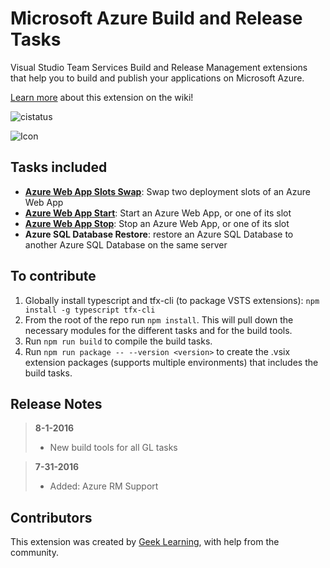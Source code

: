# Microsoft Azure Build and Release Tasks

Visual Studio Team Services Build and Release Management extensions that help you to build and publish your applications on Microsoft Azure.

[Learn more](https://github.com/geeklearningio/gl-vsts-tasks-azure/wiki) about this extension on the wiki!

![cistatus](https://geeklearning.visualstudio.com/_apis/public/build/definitions/f841b266-7595-4d01-9ee1-4864cf65aa73/37/badge)

![Icon](https://github.com/geeklearningio/gl-vsts-tasks-azure/blob/master/Extension/extension-icon.png)

## Tasks included

* **[Azure Web App Slots Swap](https://github.com/geeklearningio/gl-vsts-tasks-azure/wiki/Azure-Web-App-Slots-Swap)**: Swap two deployment slots of an Azure Web App
* **[Azure Web App Start](https://github.com/geeklearningio/gl-vsts-tasks-azure/wiki/Azure-Web-App-Start)**: Start an Azure Web App, or one of its slot
* **[Azure Web App Stop](https://github.com/geeklearningio/gl-vsts-tasks-azure/wiki/Azure-Web-App-Stop)**: Stop an Azure Web App, or one of its slot
* **Azure SQL Database Restore**: restore an Azure SQL Database to another Azure SQL Database on the same server

## To contribute

1. Globally install typescript and tfx-cli (to package VSTS extensions): `npm install -g typescript tfx-cli`
2. From the root of the repo run `npm install`. This will pull down the necessary modules for the different tasks and for the build tools.
3. Run `npm run build` to compile the build tasks.
4. Run `npm run package -- --version <version>` to create the .vsix extension packages (supports multiple environments) that includes the build tasks.

## Release Notes

> **8-1-2016**
> - New build tools for all GL tasks

> **7-31-2016**
> - Added: Azure RM Support

## Contributors

This extension was created by [Geek Learning](http://geeklearning.io/), with help from the community.